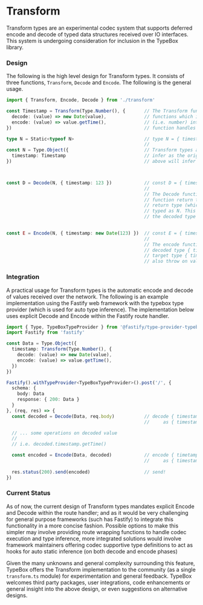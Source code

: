 # Transform

Transform types are an experimental codec system that supports deferred encode and decode of typed data structures received over IO interfaces. This system is undergoing consideration for inclusion in the TypeBox library.

### Design

The following is the high level design for Transform types. It consists of three functions, `Transform`, `Decode` and `Encode`. The following is the general usage.

```typescript
import { Transform, Encode, Decode } from './transform'

const Timestamp = Transform(Type.Number(), {       // The Transform function wraps a TypeBox type with two codec
  decode: (value) => new Date(value),              // functions which implement logic to decode a received value
  encode: (value) => value.getTime(),              // (i.e. number) into a application type (Date). The encode
})                                                 // function handles the reverse mapping.

type N = Static<typeof N>                          // type N = { timestamp: number }
                                                   //
const N = Type.Object({                            // Transform types are to be used like any other type and will
  timestamp: Timestamp                             // infer as the original TypeBox type. For example, the type `N` 
})                                                 // above will infer as number (as derived from the TB type)



const D = Decode(N, { timestamp: 123 })            // const D = { timestamp: Date(123) }
                                                   //
                                                   // The Decode function accepts any type and a value. The Decode 
                                                   // function return type will be that of the transforms decode() 
                                                   // return type (which is Date), with the second argument statically
                                                   // typed as N. This function acts as a kind of parse() that returns 
                                                   // the decoded type or throws on validation error.
                                               

const E = Encode(N, { timestamp: new Date(123) })  // const E = { timestamp: 123 }
                                                   //
                                                   // The encode function performs the inverse, accepting the
                                                   // decoded type { timestamp: Date } and re-encoding to the
                                                   // target type { timestamp: number }. This function will
                                                   // also throw on validation error.
```
### Integration

A practical usage for Transform types is the automatic encode and decode of values received over the network. The following is an example implementation using the Fastify web framework with the typebox type provider (which is used for auto type inference). The implementation below uses explicit Decode and Encode within the Fastify route handler.

```typescript
import { Type, TypeBoxTypeProvider } from '@fastify/type-provider-typebox'
import Fastify from 'fastify'

const Data = Type.Object({                       
  timestamp: Transform(Type.Number(), {       
    decode: (value) => new Date(value),         
    encode: (value) => value.getTime(),     
  })                           
})

Fastify().withTypeProvider<TypeBoxTypeProvider>().post('/', {
  schema: {
    body: Data
    response: { 200: Data }
  }
}, (req, res) => {
  const decoded = Decode(Data, req.body)           // decode { timestamp: number }
                                                   //     as { timestamp: Date }

  // ... some operations on decoded value
  //
  // i.e. decoded.timestamp.getTime()

  const encoded = Encode(Data, decoded)            // encode { timetamp: Date }
                                                   //     as { timestamp: number }
  
  res.status(200).send(encoded)                    // send!
})
```

### Current Status

As of now, the current design of Transform types mandates explicit Encode and Decode within the route handler; and as it would be very challenging for general purpose frameworks (such has Fastify) to integrate this functionality in a more concise fashion. Possible options to make this simpler may involve providing route wrapping functions to handle codec execution and type inference, more integrated solutions would involve framework maintainers offering codec supportive type definitions to act as hooks for auto static inference (on both decode and encode phases)

Given the many unknowns and general complexity surrounding this feature, TypeBox offers the Transform implementation to the community (as a single `transform.ts` module) for experimentation and general feedback. TypeBox welcomes third party packages, user integrations, code enhancements or general insight into the above design, or even suggestions on alternative designs.